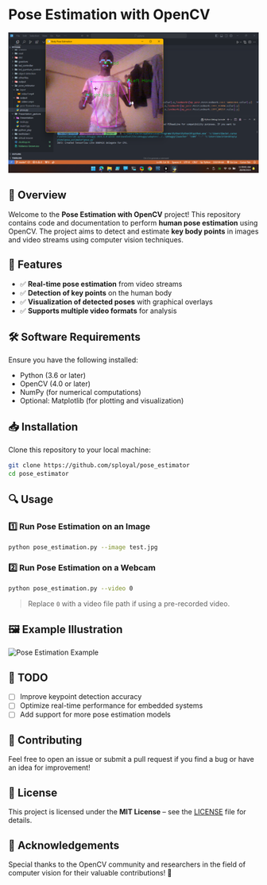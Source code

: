 # Pose Estimation with OpenCV  

![Pose Estimation](images/image1.png)  

## 📌 Overview  

Welcome to the **Pose Estimation with OpenCV** project! This repository contains code and documentation to perform **human pose estimation** using OpenCV. The project aims to detect and estimate **key body points** in images and video streams using computer vision techniques.  

## 🚀 Features  

- ✅ **Real-time pose estimation** from video streams  
- ✅ **Detection of key points** on the human body  
- ✅ **Visualization of detected poses** with graphical overlays  
- ✅ **Supports multiple video formats** for analysis  

## 🛠️ Software Requirements  

Ensure you have the following installed:  

- Python (3.6 or later)  
- OpenCV (4.0 or later)  
- NumPy (for numerical computations)  
- Optional: Matplotlib (for plotting and visualization)  

## 📥 Installation  

Clone this repository to your local machine:  

```bash
git clone https://github.com/sployal/pose_estimator
cd pose_estimator
```

## 🔍 Usage  

### 1️⃣ Run Pose Estimation on an Image  
```bash
python pose_estimation.py --image test.jpg
```

### 2️⃣ Run Pose Estimation on a Webcam  
```bash
python pose_estimation.py --video 0
```
> Replace `0` with a video file path if using a pre-recorded video.

## 🖼️ Example Illustration  

![Pose Estimation Example](https://upload.wikimedia.org/wikipedia/commons/6/68/OpenPose.jpg)  

## 📌 TODO  

- [ ] Improve keypoint detection accuracy  
- [ ] Optimize real-time performance for embedded systems  
- [ ] Add support for more pose estimation models  

## 🤝 Contributing  

Feel free to open an issue or submit a pull request if you find a bug or have an idea for improvement!  

## 📜 License  

This project is licensed under the **MIT License** – see the [LICENSE](LICENSE) file for details.  

## 🙌 Acknowledgements  

Special thanks to the OpenCV community and researchers in the field of computer vision for their valuable contributions! 🚀
